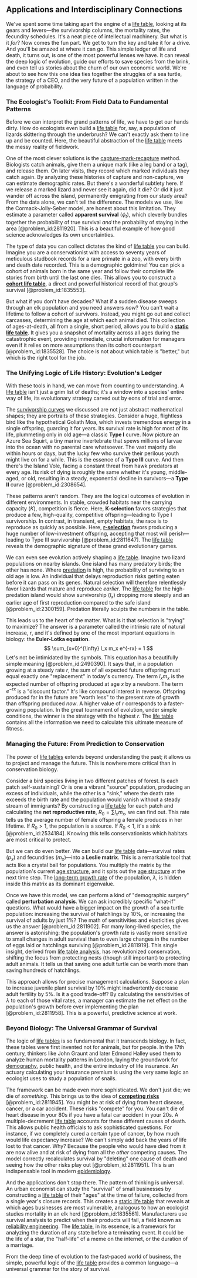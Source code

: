 ## Applications and Interdisciplinary Connections

We've spent some time taking apart the engine of a [life table](@article_id:139205), looking at its gears and levers—the survivorship columns, the mortality rates, the fecundity schedules. It's a neat piece of intellectual machinery. But what is it *for*? Now comes the fun part. We get to turn the key and take it for a drive. And you'll be amazed at where it can go. This simple ledger of life and death, it turns out, is one of the most powerful lenses we have. It can reveal the deep logic of evolution, guide our efforts to save species from the brink, and even tell us stories about the churn of our own economic world. We're about to see how this one idea ties together the struggles of a sea turtle, the strategy of a CEO, and the very future of a population written in the language of probability.

### The Ecologist's Toolkit: From Field Data to Fundamental Patterns

Before we can interpret the grand patterns of life, we have to get our hands dirty. How do ecologists even build a [life table](@article_id:139205) for, say, a population of lizards skittering through the underbrush? We can't exactly ask them to line up and be counted. Here, the beautiful abstraction of the [life table](@article_id:139205) meets the messy reality of fieldwork.

One of the most clever solutions is the [capture-mark-recapture](@article_id:150563) method. Biologists catch animals, give them a unique mark (like a leg band or a tag), and release them. On later visits, they record which marked individuals they catch again. By analyzing these histories of capture and non-capture, we can estimate demographic rates. But there's a wonderful subtlety here. If we release a marked lizard and never see it again, did it die? Or did it just wander off across the island, permanently emigrating from our study area? From the data alone, we can't tell the difference. The models we use, like the Cormack-Jolly-Seber model, are honest about this limitation. They estimate a parameter called **apparent survival** ($\phi_t$), which cleverly bundles together the probability of true survival *and* the probability of staying in the area [@problem_id:2811920]. This is a beautiful example of how good science acknowledges its own uncertainties.

The type of data you can collect dictates the kind of [life table](@article_id:139205) you can build. Imagine you are a conservationist with access to seventy years of meticulous studbook records for a rare primate in a zoo, with every birth and death date recorded. This is a demographic goldmine! You can pick a cohort of animals born in the same year and follow their complete life stories from birth until the last one dies. This allows you to construct a **[cohort life table](@article_id:140956)**, a direct and powerful historical record of that group's survival [@problem_id:1835553].

But what if you don't have decades? What if a sudden disease sweeps through an elk population and you need answers *now*? You can't wait a lifetime to follow a cohort of survivors. Instead, you might go out and collect carcasses, determining the age at which each animal died. This collection of ages-at-death, all from a single, short period, allows you to build a **[static life table](@article_id:204297)**. It gives you a snapshot of mortality across all ages during the catastrophic event, providing immediate, crucial information for managers even if it relies on more assumptions than its cohort counterpart [@problem_id:1835528]. The choice is not about which table is "better," but which is the right tool for the job.

### The Unifying Logic of Life History: Evolution's Ledger

With these tools in hand, we can move from counting to understanding. A [life table](@article_id:139205) isn't just a grim list of deaths; it's a window into a species' entire way of life, its evolutionary strategy carved out by eons of trial and error.

The [survivorship curves](@article_id:138570) we discussed are not just abstract mathematical shapes; they are portraits of these strategies. Consider a huge, flightless bird like the hypothetical Goliath Moa, which invests tremendous energy in a single offspring, guarding it for years. Its survival rate is high for most of its life, plummeting only in old age—a classic **Type I** curve. Now picture an Azure Sea Squirt, a tiny marine invertebrate that spews millions of larvae into the ocean with no parental care whatsoever. The vast majority die within hours or days, but the lucky few who survive their perilous youth might live on for a while. This is the essence of a **Type III** curve. And then there's the Island Vole, facing a constant threat from hawk predators at every age. Its risk of dying is roughly the same whether it's young, middle-aged, or old, resulting in a steady, exponential decline in survivors—a **Type II** curve [@problem_id:2308654].

These patterns aren't random. They are the logical outcomes of evolution in different environments. In stable, crowded habitats near the carrying capacity ($K$), competition is fierce. Here, **K-selection** favors strategies that produce a few, high-quality, competitive offspring—leading to Type I survivorship. In contrast, in transient, empty habitats, the race is to reproduce as quickly as possible. Here, **[r-selection](@article_id:154302)** favors producing a huge number of low-investment offspring, accepting that most will perish—leading to Type III survivorship [@problem_id:2811647]. The [life table](@article_id:139205) reveals the demographic signature of these grand evolutionary games.

We can even see evolution actively shaping a [life table](@article_id:139205). Imagine two lizard populations on nearby islands. One island has many predatory birds; the other has none. Where [predation](@article_id:141718) is high, the probability of surviving to an old age is low. An individual that delays reproduction risks getting eaten before it can pass on its genes. Natural selection will therefore relentlessly favor lizards that mature and reproduce *earlier*. The [life table](@article_id:139205) for the high-predation island would show survivorship ($l_x$) dropping more steeply and an earlier age of first reproduction compared to the safe island [@problem_id:2300159]. Predation literally sculpts the numbers in the table.

This leads us to the heart of the matter. What is it that selection is "trying" to maximize? The answer is a parameter called the intrinsic rate of natural increase, $r$, and it's defined by one of the most important equations in biology: the **Euler-Lotka equation**.
$$ \sum_{x=0}^{\infty} l_x m_x e^{-rx} = 1 $$
Let's not be intimidated by the symbols. This equation has a beautifully simple meaning [@problem_id:2490390]. It says that, in a population growing at a steady rate $r$, the sum of all expected future offspring must equal exactly one "replacement" in today's currency. The term $l_x m_x$ is the expected number of offspring produced at age $x$ by a newborn. The term $e^{-rx}$ is a "discount factor." It's like compound interest in reverse. Offspring produced far in the future are "worth less" to the present rate of growth than offspring produced *now*. A higher value of $r$ corresponds to a faster-growing population. In the great tournament of evolution, under simple conditions, the winner is the strategy with the highest $r$. The [life table](@article_id:139205) contains all the information we need to calculate this ultimate measure of fitness.

### Managing the Future: From Prediction to Conservation

The power of [life tables](@article_id:154212) extends beyond understanding the past; it allows us to project and manage the future. This is nowhere more critical than in conservation biology.

Consider a bird species living in two different patches of forest. Is each patch self-sustaining? Or is one a vibrant "source" population, producing an excess of individuals, while the other is a "sink," where the death rate exceeds the birth rate and the population would vanish without a steady stream of immigrants? By constructing a [life table](@article_id:139205) for each patch and calculating the **net reproductive rate**, $R_0 = \sum l_x m_x$, we can find out. This rate tells us the average number of female offspring a female produces in her lifetime. If $R_0 > 1$, the population is a source. If $R_0 < 1$, it's a sink [@problem_id:2534184]. Knowing this tells conservationists which habitats are most critical to protect.

But we can do even better. We can build our [life table](@article_id:139205) data—survival rates ($p_x$) and fecundities ($m_x$)—into a **Leslie matrix**. This is a remarkable tool that acts like a crystal ball for populations. You multiply the matrix by the population's current [age structure](@article_id:197177), and it spits out the [age structure](@article_id:197177) at the next time step. The [long-term growth rate](@article_id:194259) of the population, $\lambda$, is hidden inside this matrix as its dominant eigenvalue.

Once we have this model, we can perform a kind of "demographic surgery" called **perturbation analysis**. We can ask incredibly specific "what-if" questions. What would have a bigger impact on the growth of a sea turtle population: increasing the survival of hatchlings by $10\%$, or increasing the survival of adults by just $1\%$? The math of sensitivities and elasticities gives us the answer [@problem_id:2811902]. For many long-lived species, the answer is astonishing: the population's growth rate is vastly more sensitive to small changes in adult survival than to even large changes in the number of eggs laid or hatchlings surviving [@problem_id:2811919]. This single insight, derived from [life table analysis](@article_id:204108), has revolutionized conservation, shifting the focus from protecting nests (though still important) to protecting adult animals. It tells us that saving one adult turtle can be worth more than saving hundreds of hatchlings.

This approach allows for precise management calculations. Suppose a plan to increase juvenile plant survival by $10\%$ might inadvertently decrease adult fertility by $5\%$. Is it a good trade-off? By calculating the sensitivities of $\lambda$ to each of those vital rates, a manager can estimate the net effect on the population's growth before ever implementing the plan [@problem_id:2811958]. This is a powerful, predictive science at work.

### Beyond Biology: The Universal Grammar of Survival

The logic of [life tables](@article_id:154212) is so fundamental that it transcends biology. In fact, these tables were first invented not for animals, but for people. In the 17th century, thinkers like John Graunt and later Edmond Halley used them to analyze human mortality patterns in London, laying the groundwork for [demography](@article_id:143111), public health, and the entire industry of life insurance. An actuary calculating your insurance premium is using the very same logic an ecologist uses to study a population of snails.

The framework can be made even more sophisticated. We don't just die; we die of *something*. This brings us to the idea of **[competing risks](@article_id:172783)** [@problem_id:2811945]. You might be at risk of dying from heart disease, cancer, or a car accident. These risks "compete" for you. You can't die of heart disease in your 80s if you have a fatal car accident in your 20s. A multiple-decrement [life table](@article_id:139205) accounts for these different causes of death. This allows public health officials to ask sophisticated questions. For instance, if we completely cured a certain type of cancer, by how much would life expectancy increase? We can't simply add back the years of life lost to that cancer. Why? Because the people who would have died from it are now alive and at risk of dying from all the *other* competing causes. The model correctly recalculates survival by "deleting" one cause of death and seeing how the other risks play out [@problem_id:2811951]. This is an indispensable tool in modern [epidemiology](@article_id:140915).

And the applications don't stop there. The pattern of thinking is universal. An urban economist can study the "survival" of small businesses by constructing a [life table](@article_id:139205) of their "ages" at the time of failure, collected from a single year's closure records. This creates a [static life table](@article_id:204297) that reveals at which ages businesses are most vulnerable, analogous to how an ecologist studies mortality in an elk herd [@problem_id:1835561]. Manufacturers use survival analysis to predict when their products will fail, a field known as [reliability engineering](@article_id:270817). The [life table](@article_id:139205), in its essence, is a framework for analyzing the duration of any state before a terminating event. It could be the life of a star, the "half-life" of a meme on the internet, or the duration of a marriage.

From the deep time of evolution to the fast-paced world of business, the simple, powerful logic of the [life table](@article_id:139205) provides a common language—a universal grammar for the story of survival.